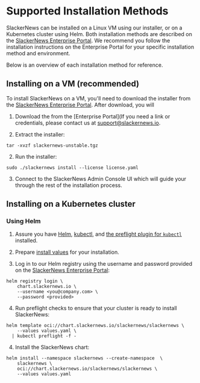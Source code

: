 # Supported Installation Methods

SlackerNews can be installed on a Linux VM using our installer, or on a
Kubernetes cluster using Helm. Both installation methods are described on the
[SlackerNews Enterprise Portal](https://enterprise.slackernews.io). We
recommend you follow the installation instructions on the Enterprise Portal
for your specific installation method and environment.

Below is an overview of each installation method for reference.

## Installing on a VM (recommended)

To install SlackerNews on a VM, you'll need to download the installer from the [SlackerNews Enterprise Portal](https://enterprise.slackernews.io). After download, you will
1. Download the from the [Enterprise Portal](If you need a link or credentials, please contact us at [support@slackernews.io](mailto:support@slackernews.io).

1. Extract the installer:
```shell
tar -xvzf slackernews-unstable.tgz
```

2. Run the installer:
```shell
sudo ./slackernews install --license license.yaml
```

3. Connect to the SlackerNews Admin Console UI which will guide your through
   the rest of the installation process.

## Installing on a Kubernetes cluster

### Using Helm

1. Assure you have [Helm](https://helm.sh/docs/intro/install/),
   [kubectl](https://kubernetes.io/docs/tasks/tools/), and
   [the preflight plugin for `kubectl`](/prefight) installed.

2. Prepare [install values](/values) for your installation. 

3. Log in to our Helm registry using the username and password provided on the
   [SlackerNews Enterprise Portal](https://enterprise.slackernews.io):

```shell
helm registry login \
    chart.slackernews.io \
    --username <you@company.com> \
    --password <provided>
```

4. Run preflight checks to ensure that your cluster is ready to install
   SlackerNews:

```shell
helm template oci://chart.slackernews.io/slackernews/slackernews \
    --values values.yaml \
  | kubectl preflight -f -
```

4. Install the SlackerNews chart:

```shell
helm install --namespace slackernews --create-namespace  \
    slackernews \
    oci://chart.slackernews.io/slackernews/slackernews \
    --values values.yaml

```
